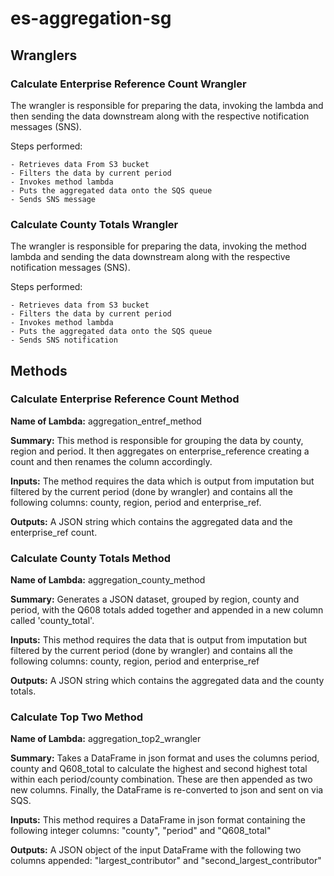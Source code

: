 # es-aggregation-sg

## Wranglers

### Calculate Enterprise Reference Count  Wrangler

The wrangler is responsible for preparing the data, invoking the lambda and then sending the data downstream along with the respective notification messages (SNS).

Steps performed:

    - Retrieves data From S3 bucket
    - Filters the data by current period
    - Invokes method lambda
    - Puts the aggregated data onto the SQS queue
    - Sends SNS message

### Calculate County Totals Wrangler

The wrangler is responsible for preparing the data, invoking the method lambda and sending the data downstream along with
the respective notification messages (SNS).

Steps performed:

    - Retrieves data from S3 bucket
    - Filters the data by current period
    - Invokes method lambda
    - Puts the aggregated data onto the SQS queue
    - Sends SNS notification

## Methods

### Calculate Enterprise Reference Count Method

**Name of Lambda:** aggregation_entref_method

**Summary:** This method is responsible for grouping the data by county, region and period. It then aggregates on enterprise_reference creating a count and then renames the column accordingly.

**Inputs:** The method requires the data which is output from imputation but filtered by the current period (done by wrangler) and contains all the following columns: county, region, period and enterprise_ref.

**Outputs:** A JSON string which contains the aggregated data and the enterprise_ref count.

### Calculate County Totals Method

**Name of Lambda:** aggregation_county_method

**Summary:** Generates a JSON dataset, grouped by region, county and period, with the Q608 totals added together and appended in a new
column called 'county_total'.

**Inputs:** This method requires the data that is output from imputation but filtered by the current period (done by wrangler)
and contains all the following columns: county, region, period and enterprise_ref

**Outputs:** A JSON string which contains the aggregated data and the county totals.

### Calculate Top Two Method

**Name of Lambda:** aggregation_top2_wrangler

**Summary:** Takes a DataFrame in json format and uses the columns period, county and Q608_total to calculate the highest and second highest total within each period/county combination. These are then appended as two new columns. Finally, the DataFrame is re-converted to json and sent on via SQS.

**Inputs:** This method requires a DataFrame in json format containing the following integer columns: "county", "period" and "Q608_total"

**Outputs:** A JSON object of the input DataFrame with the following two columns appended: "largest_contributor" and "second_largest_contributor"

